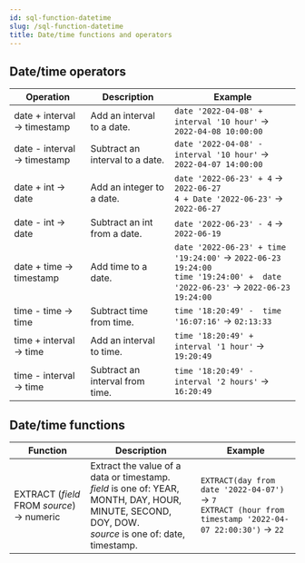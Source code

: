 ```yaml
---
id: sql-function-datetime
slug: /sql-function-datetime
title: Date/time functions and operators
---
```




## Date/time operators

| Operation | Description | Example |
| ----------- | ----------- | ----------- |
| date + interval → timestamp | Add an interval to a date. | `date '2022-04-08' + interval '10 hour'` → `2022-04-08 10:00:00` |
| date - interval → timestamp | Subtract an interval to a date. | `date '2022-04-08' - interval '10 hour'` → `2022-04-07 14:00:00` |
| date + int → date | Add an integer to a date. | `date '2022-06-23' + 4` → `2022-06-27` <br /> `4 + Date '2022-06-23'` → `2022-06-27` |
| date - int → date | Subtract an int from a date. | `date '2022-06-23' - 4` → `2022-06-19` |
| date + time → timestamp | Add time to a date. | `date '2022-06-23' + time '19:24:00'` → `2022-06-23 19:24:00` <br /> `time '19:24:00' +  date '2022-06-23'` → `2022-06-23 19:24:00` |
| time - time → time | Subtract time from time. | `time '18:20:49' -  time '16:07:16'` → `02:13:33` |
| time + interval → time | Add an interval to time. | `time '18:20:49' +  interval '1 hour'` → `19:20:49` |
| time - interval → time | Subtract an interval from time. | `time '18:20:49' -  interval '2 hours'` → `16:20:49` |


## Date/time functions

|Function|Description|Example|
|---|---|---|
| EXTRACT (*field* FROM *source*) → numeric |Extract the value of a data or timestamp. <br /> *field* is one of: YEAR, MONTH, DAY, HOUR, MINUTE, SECOND, DOY, DOW. <br /> *source* is one of: date,  timestamp.|`EXTRACT(day from date '2022-04-07')` → `7` <br /> `EXTRACT (hour from timestamp '2022-04-07 22:00:30')` → `22`|